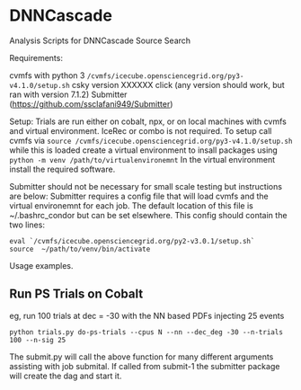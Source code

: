# DNNCascade

Analysis Scripts for DNNCascade Source Search

Requirements: 

cvmfs with python 3 `/cvmfs/icecube.opensciencegrid.org/py3-v4.1.0/setup.sh`
csky version XXXXXX
click (any version should work, but ran with version 7.1.2)
Submitter (https://github.com/ssclafani949/Submitter) 


Setup: 
Trials are run either on cobalt, npx, or on local machines with cvmfs and virtual environment.  IceRec or combo is not required.  To setup call cvmfs via `source /cvmfs/icecube.opensciencegrid.org/py3-v4.1.0/setup.sh` while this is loaded create a virtual environment to insall packages using `python -m venv /path/to/virtualenvironemnt`
In the virtual environment install the required software.

Submitter should not be necessary for small scale testing but instructions are below:
Submitter requires a config file that will load cvmfs and the virtual environemnt for each job.  The default location of this file is ~/.bashrc_condor but can be set elsewhere.  This config should contain the two lines:

```
eval `/cvmfs/icecube.opensciencegrid.org/py2-v3.0.1/setup.sh`
source  ~/path/to/venv/bin/activate
```


Usage examples.

## Run PS Trials on Cobalt
eg, run 100 trials at dec = -30 with the NN based PDFs injecting 25 events

`python trials.py do-ps-trials --cpus N --nn --dec_deg -30 --n-trials 100 --n-sig 25`

The submit.py will call the above function for many different arguments assisting with job submital.  If called from submit-1
the submitter package will create the dag and start it.

